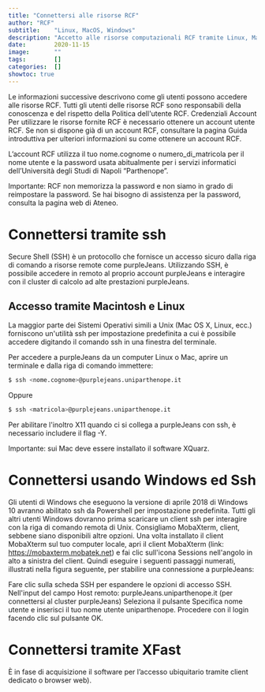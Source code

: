 ```yaml
---
title: "Connettersi alle risorse RCF"
author: "RCF"
subtitle:    "Linux, MacOS, Windows"
description: "Accetto alle risorse computazionali RCF tramite Linux, MacOS e Windows attraverso ssh e server grafico."
date:        2020-11-15
image:       ""
tags:        []
categories:  []
showtoc: true
---
```


Le informazioni successive descrivono come gli utenti possono accedere alle risorse RCF. Tutti gli utenti delle risorse RCF sono responsabili della conoscenza e del rispetto della Politica dell'utente RCF. 
Credenziali Account
Per utilizzare le risorse fornite RCF è necessario ottenere un account utente RCF. Se non si dispone già di un account RCF, consultare la pagina Guida introduttiva per ulteriori informazioni su come ottenere un account RCF.

L’account RCF utilizza il tuo nome.cognome o numero_di_matricola per il nome utente e la password usata abitualmente per i servizi informatici dell’Università degli Studi di Napoli “Parthenope”.

Importante: RCF non memorizza la password e non siamo in grado di reimpostare la password. Se hai bisogno di assistenza per la password, consulta la pagina web di Ateneo.

# Connettersi tramite ssh
Secure Shell (SSH) è un protocollo che fornisce un accesso sicuro dalla riga di comando a risorse remote come purpleJeans. Utilizzando SSH, è possibile accedere in remoto al proprio account purpleJeans e interagire con il cluster di calcolo ad alte prestazioni purpleJeans.

## Accesso tramite Macintosh e Linux
La maggior parte dei Sistemi Operativi simili a Unix (Mac OS X, Linux, ecc.) forniscono un'utilità ssh per impostazione predefinita a cui è possibile accedere digitando il comando ssh in una finestra del terminale.

Per accedere a purpleJeans da un computer Linux o Mac, aprire un terminale e dalla riga di comando immettere:

```sh
$ ssh <nome.cognome>@purplejeans.uniparthenope.it
```

Oppure

```sh
$ ssh <matricola>@purplejeans.uniparthenope.it
```

Per abilitare l'inoltro X11 quando ci si collega a purpleJeans con ssh, è necessario includere il flag -Y.

Importante: sui Mac deve essere installato il software XQuarz.

# Connettersi usando Windows ed Ssh
Gli utenti di Windows che eseguono la versione di aprile 2018 di Windows 10 avranno abilitato ssh da Powershell per impostazione predefinita. Tutti gli altri utenti Windows dovranno prima scaricare un client ssh per interagire con la riga di comando remota di Unix. Consigliamo MobaXterm, client, sebbene siano disponibili altre opzioni. Una volta installato il client MobaXterm sul tuo computer locale, apri il client MobaXterm (link: https://mobaxterm.mobatek.net) e fai clic sull'icona Sessions nell'angolo in alto a sinistra del client. Quindi eseguire i seguenti passaggi numerati, illustrati nella figura seguente, per stabilire una connessione a purpleJeans:

Fare clic sulla scheda SSH per espandere le opzioni di accesso SSH.
Nell'input del campo Host remoto: purpleJeans.uniparthenope.it (per connettersi al cluster purpleJeans)
Seleziona il pulsante Specifica nome utente e inserisci il tuo nome utente uniparthenope.
Procedere con il login facendo clic sul pulsante OK.

# Connettersi tramite XFast
È in fase di acquisizione il software per l’accesso ubiquitario tramite client dedicato o browser web). 
